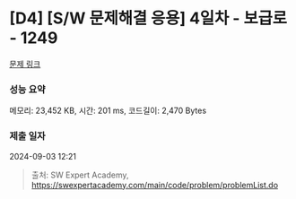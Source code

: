# [D4] [S/W 문제해결 응용] 4일차 - 보급로 - 1249 

[문제 링크](https://swexpertacademy.com/main/code/problem/problemDetail.do?contestProbId=AV15QRX6APsCFAYD) 

### 성능 요약

메모리: 23,452 KB, 시간: 201 ms, 코드길이: 2,470 Bytes

### 제출 일자

2024-09-03 12:21



> 출처: SW Expert Academy, https://swexpertacademy.com/main/code/problem/problemList.do